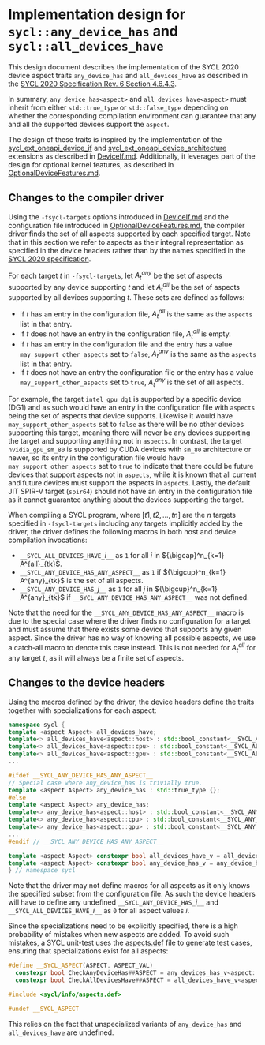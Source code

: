 # Implementation design for `sycl::any_device_has` and `sycl::all_devices_have`

This design document describes the implementation of the SYCL 2020 device aspect
traits `any_device_has` and `all_devices_have` as described in the
[SYCL 2020 Specification Rev. 6 Section 4.6.4.3][1].

In summary, `any_device_has<aspect>` and `all_devices_have<aspect>` must inherit
from either `std::true_type` or `std::false_type` depending on whether the
corresponding compilation environment can guarantee that any and all the
supported devices support the `aspect`.

The design of these traits is inspired by the implementation of the
[sycl\_ext\_oneapi\_device\_if][2] and
[sycl\_ext\_oneapi\_device\_architecture][3] extensions as described in
[DeviceIf.md][4]. Additionally, it leverages part of the design for optional
kernel features, as described in [OptionalDeviceFeatures.md][5].

## Changes to the compiler driver

Using the `-fsycl-targets` options introduced in [DeviceIf.md][4] and the
configuration file introduced in [OptionalDeviceFeatures.md][5], the compiler
driver finds the set of all aspects supported by each specified target. Note
that in this section we refer to aspects as their integral representation as
specified in the device headers rather than by the names specified in the
[SYCL 2020 specification][1].

For each target $t$ in `-fsycl-targets`, let $A^{any}_t$ be the set of aspects
supported by any device supporting $t$ and let $A^{all}_t$ be the set of aspects
supported by all devices supporting $t$. These sets are defined as follows:
* If $t$ has an entry in the configuration file, $A^{all}_t$ is the same as the
`aspects` list in that entry.
* If $t$ does not have an entry in the configuration file, $A^{all}_t$ is empty.
* If $t$ has an entry in the configuration file and the entry has a value
`may_support_other_aspects` set to `false`, $A^{any}_t$ is the same as the
`aspects` list in that entry.
* If $t$ does not have an entry the configuration file or the entry has a value
`may_support_other_aspects` set to `true`, $A^{any}_t$ is the set of all
aspects.

For example, the target `intel_gpu_dg1` is supported by a specific device (DG1)
and as such would have an entry in the configuration file with `aspects` being
the set of aspects that device supports. Likewise it would have
`may_support_other_aspects` set to `false` as there will be no other devices
supporting this target, meaning there will never be any devices supporting
the target and supporting anything not in `aspects`.  In contrast, the target
`nvidia_gpu_sm_80` is supported by CUDA devices with `sm_80` architecture or
newer, so its entry in the configuration file would have
`may_support_other_aspects` set to `true` to indicate that there could be future
devices that support aspects not in `aspects`, while it is known that all
current and future devices must support the aspects in `aspects`.  Lastly, the
default JIT SPIR-V target (`spir64`) should not have an entry in the
configuration file as it cannot guarantee anything about the devices supporting
the target.

When compiling a SYCL program, where $[t1, t2, \ldots, tn]$ are the $n$ targets
specified in `-fsycl-targets` including any targets implicitly added by the
driver, the driver defines the following macros in both host and device
compilation invocations:
* `__SYCL_ALL_DEVICES_HAVE_`$i$`__` as `1` for all $i$ in
${\bigcap}^n_{k=1} A^{all}_{tk}$.
* `__SYCL_ANY_DEVICE_HAS_ANY_ASPECT__` as `1` if
${\bigcup}^n_{k=1} A^{any}_{tk}$ is the set of all aspects.
* `__SYCL_ANY_DEVICE_HAS_`$j$`__` as `1` for all $j$ in
${\bigcup}^n_{k=1} A^{any}_{tk}$ if `__SYCL_ANY_DEVICE_HAS_ANY_ASPECT__` was not
defined.

Note that the need for the `__SYCL_ANY_DEVICE_HAS_ANY_ASPECT__` macro is
due to the special case where the driver finds no configuration for a target and
must assume that there exists some device that supports any given aspect. Since
the driver has no way of knowing all possible aspects, we use a catch-all macro
to denote this case instead. This is not needed for $A^{all}_t$ for any target
$t$, as it will always be a finite set of aspects.

## Changes to the device headers

Using the macros defined by the driver, the device headers define the traits
together with specializations for each aspect:

```c++
namespace sycl {
template <aspect Aspect> all_devices_have;
template<> all_devices_have<aspect::host> : std::bool_constant<__SYCL_ALL_DEVICES_HAVE_0__> {};
template<> all_devices_have<aspect::cpu> : std::bool_constant<__SYCL_ALL_DEVICES_HAVE_1__> {};
template<> all_devices_have<aspect::gpu> : std::bool_constant<__SYCL_ALL_DEVICES_HAVE_2__> {};
...

#ifdef __SYCL_ANY_DEVICE_HAS_ANY_ASPECT__
// Special case where any_device_has is trivially true.
template <aspect Aspect> any_device_has : std::true_type {};
#else
template <aspect Aspect> any_device_has;
template<> any_device_has<aspect::host> : std::bool_constant<__SYCL_ANY_DEVICE_HAS_0__> {};
template<> any_device_has<aspect::cpu> : std::bool_constant<__SYCL_ANY_DEVICE_HAS_1__> {};
template<> any_device_has<aspect::gpu> : std::bool_constant<__SYCL_ANY_DEVICE_HAS_2__> {};
...
#endif // __SYCL_ANY_DEVICE_HAS_ANY_ASPECT__

template <aspect Aspect> constexpr bool all_devices_have_v = all_devices_have<Aspect>::value;
template <aspect Aspect> constexpr bool any_device_has_v = any_device_has<Aspect>::value;
} // namespace sycl
```

Note that the driver may not define macros for all aspects as it only knows the
specified subset from the configuration file. As such the device headers will
have to define any undefined `__SYCL_ANY_DEVICE_HAS_`$i$`__` and
`__SYCL_ALL_DEVICES_HAVE_`$i$`__` as `0` for all aspect values $i$.

Since the specializations need to be explicitly specified, there is a high
probability of mistakes when new aspects are added. To avoid such mistakes, a
SYCL unit-test uses the [aspects.def](../../include/sycl/info/aspects.def) file
to generate test cases, ensuring that specializations exist for all aspects:

```c++
#define __SYCL_ASPECT(ASPECT, ASPECT_VAL)                                          \
  constexpr bool CheckAnyDeviceHas##ASPECT = any_devices_has_v<aspect::ASPECT>;    \
  constexpr bool CheckAllDevicesHave##ASPECT = all_devices_have_v<aspect::ASPECT>;

#include <sycl/info/aspects.def>

#undef __SYCL_ASPECT
```

This relies on the fact that unspecialized variants of `any_device_has` and
`all_devices_have` are undefined.

[1]: <https://registry.khronos.org/SYCL/specs/sycl-2020/html/sycl-2020.html#sec:device-aspects>
[2]: <../extensions/proposed/sycl_ext_oneapi_device_if.asciidoc>
[3]: <../extensions/proposed/sycl_ext_oneapi_device_architecture.asciidoc>
[4]: <DeviceIf.md>
[5]: <OptionalDeviceFeatures.md>
